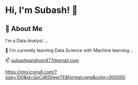 
# Hi, I'm Subash! 👋

## 🚀 About Me
 
 I'm a Data Analyst ...

🧠 I'm currently learning Data Science with Machine learning... 

📫 subashpandiyan477@gmail.com

https://img.icons8.com/?size=100&id=QxC4KDIwpjTE&format=png&color=000000
